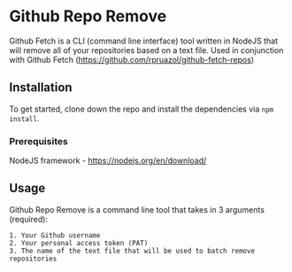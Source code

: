 # Github Repo Remove 

Github Fetch is a CLI (command line interface) tool written in NodeJS that will remove all of your repositories based on a text file.  Used in conjunction with Github Fetch (https://github.com/rpruazol/github-fetch-repos)

## Installation

To get started, clone down the repo and install the dependencies via `npm install`.

### Prerequisites

NodeJS framework - https://nodejs.org/en/download/

## Usage

Github Repo Remove is a command line tool that takes in 3 arguments (required):  

    1. Your Github username
    2. Your personal access token (PAT)
    3. The name of the text file that will be used to batch remove repositories